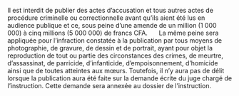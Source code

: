 Il est interdit de publier des actes d’accusation et tous autres actes de procédure criminelle ou correctionnelle avant qu’ils aient été lus en audience publique et ce, sous peine d’une amende de un million (1 000 000) à cinq millions (5 000 000) de francs CFA.
` 	`La même peine sera appliquée pour l’infraction constatée à la publication par tous moyens de photographie, de gravure, de dessin et de portrait, ayant pour objet la reproduction de tout ou partie des circonstances des crimes, de meurtre, d’assassinat, de parricide, d’infanticide, d’empoisonnement, d’homicide ainsi que de toutes atteintes aux mœurs.
Toutefois, il n’y aura pas de délit lorsque la publication aura été faite sur la demande écrite du juge chargé de l’instruction. Cette demande sera annexée au dossier de l’instruction.
